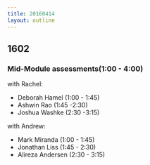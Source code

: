 ```yaml
---
title: 20160414
layout: outline
---
```


## 1602

### Mid-Module assessments(1:00 - 4:00)

with Rachel:

* Deborah Hamel (1:00 - 1:45)
* Ashwin Rao (1:45  -2:30)
* Joshua Washke (2:30  -3:15)

with Andrew:

* Mark Miranda (1:00 - 1:45)
* Jonathan Liss (1:45 - 2:30)
* Alireza Andersen (2:30 - 3:15)
